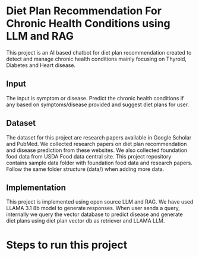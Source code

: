 # Diet Plan Recommendation For Chronic Health Conditions using LLM and RAG
This project is an AI based chatbot for diet plan recommendation created to detect and manage chronic health conditions mainly focusing on Thyroid, Diabetes and Heart disease.
## Input
The input is symptom or disease. Predict the chronic health conditions if any based on symptoms/disease provided and suggest diet plans for user. 
## Dataset
The dataset for this project are research papers available in Google Scholar and PubMed. We collected research papers on diet plan recommendation and disease prediction from these websites. We also collected foundation food data from USDA Food data central site. This project repository contains sample data folder with foundation food data and research papers. Follow the same folder structure (data/) when adding more data.
## Implementation
This project is implemented using open source LLM and RAG. We have used LLAMA 3.1 8b model to generate responses. When user sends a query, internally we query the vector database to predict disease and generate diet plans using diet plan vector db as retriever and LLAMA LLM.

# Steps to run this project
